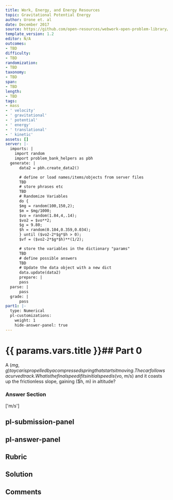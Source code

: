 ```yaml
---
title: Work, Energy, and Energy Resources
topic: Gravitational Potential Energy
author: Urone et. al
date: December 2017
source: https://github.com/open-resources/webwork-open-problem-library/tree/master/Contrib/BrockPhysics/College_Physics_Urone/7.Work_Energy_and_Energy_Resources/7-03.Gravitational_Potential_Energy/NU_U17_07_03_005.pg
template_version: 1.2
editor: N/A
outcomes:
- TBD
difficulty:
- TBD
randomization:
- TBD
taxonomy:
- TBD
span:
- TBD
length:
- TBD
tags:
- mass
- ' velocity'
- ' gravitational'
- ' potential'
- ' energy'
- ' translational'
- ' kinetic'
assets: []
server: |-
  imports: |
    import random
    import problem_bank_helpers as pbh
  generate: |
      data2 = pbh.create_data2()

      # define or load names/items/objects from server files
      TBD
      # store phrases etc
      TBD
      # Randomize Variables
      do {
      $mg = random(100,150,2);
      $m = $mg/1000;
      $vo = random(1.84,4,.14);
      $vo2 = $vo**2;
      $g = 9.80;
      $h = random(0.104,0.359,0.034);
      } until ($vo2-2*$g*$h > 0);
      $vf = ($vo2-2*$g*$h)**(1/2);

      # store the variables in the dictionary "params"
      TBD
      # define possible answers
      TBD
      # Update the data object with a new dict
      data.update(data2)
      prepare: |
      pass
  parse: |
      pass
  grade: |
      pass
part1: |-
  type: Numerical
  pl-customizations:
    weight: 1
    hide-answer-panel: true
---
```


# {{ params.vars.title }}## Part 0 
A ($mg, g) toy car is propelled by a compressed spring that starts it moving. The car follows a curved track. What is the final speed if its initial speed is ($vo, m/s) and it coasts up the frictionless slope, gaining ($h, m) in altitude? 


### Answer Section 
['m/s']

## pl-submission-panel 


## pl-answer-panel 


## Rubric 


## Solution 


## Comments 


